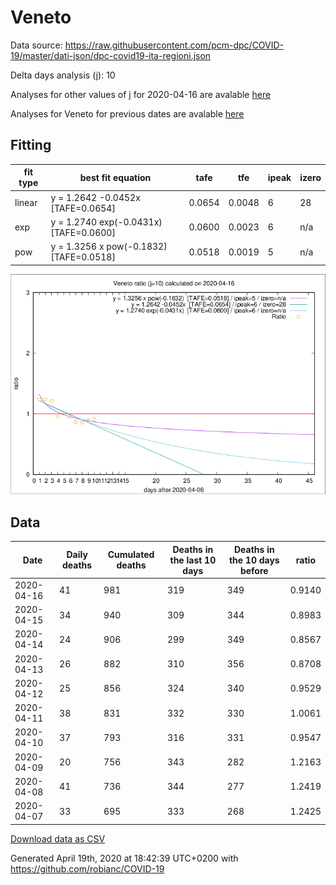 # Veneto

Data source: https://raw.githubusercontent.com/pcm-dpc/COVID-19/master/dati-json/dpc-covid19-ita-regioni.json

Delta days analysis (j): 10

Analyses for other values of j for 2020-04-16 are avalable [here](../2020-04-16/README.md)

Analyses for Veneto for previous dates are avalable [here](../README.md)

## Fitting 
|fit type|best fit equation|tafe|tfe|ipeak|izero|
|-------|-----|--------|------|---|---|
|linear|y = 1.2642 -0.0452x  [TAFE=0.0654]|0.0654|0.0048|6|28|
|exp|y = 1.2740 exp(-0.0431x)  [TAFE=0.0600]|0.0600|0.0023|6|n/a|
|pow|y = 1.3256 x pow(-0.1832)  [TAFE=0.0518]|0.0518|0.0019|5|n/a|

![Plot](COVID-19_veneto_j10_2020-04-16.png)

## Data
|Date|Daily deaths|Cumulated deaths|Deaths in the last 10 days|Deaths in the 10 days before|ratio|
|----|----------|-----------|-------|--------------------|-----|
|2020-04-16|41|981|319|349|0.9140|
|2020-04-15|34|940|309|344|0.8983|
|2020-04-14|24|906|299|349|0.8567|
|2020-04-13|26|882|310|356|0.8708|
|2020-04-12|25|856|324|340|0.9529|
|2020-04-11|38|831|332|330|1.0061|
|2020-04-10|37|793|316|331|0.9547|
|2020-04-09|20|756|343|282|1.2163|
|2020-04-08|41|736|344|277|1.2419|
|2020-04-07|33|695|333|268|1.2425|

[Download data as CSV](COVID-19_veneto_j10_2020-04-16.csv)

Generated April 19th, 2020 at 18:42:39 UTC+0200 with https://github.com/robianc/COVID-19
